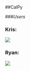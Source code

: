 <!-- CalPy -->


##CalPy

###_Users_

<h3> Kris: </h3>
<a href="https://github.com/Kmcanally">
  <img src="https://avatars.githubusercontent.com/u/91687561?v=4">
</a>

<h3> Ryan: </h3>
<a href="https://github.com/RyanbadProgrrammer">
  <img src="https://avatars.githubusercontent.com/u/74330824?v=4">
</a>

